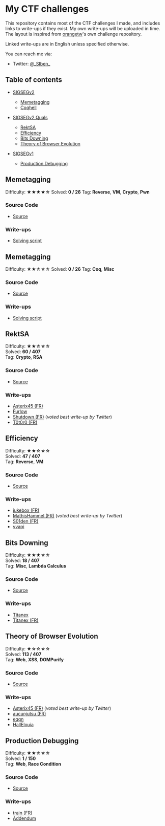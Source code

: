 # My CTF challenges

This repository contains most of the CTF challenges I made, and includes links
to write-ups if they exist. My own write-ups will be uploaded in time. The
layout is inspired from
[orangetw](https://github.com/orangetw/My-CTF-Web-Challenges)'s own challenge
repository.

Linked write-ups are in English unless specified otherwise.

You can reach me via:
* Twitter: [@\_SIben\_](https://twitter.com/_SIben_)

## Table of contents

* [SIGSEGv2](#memetagging)
    * [Memetagging](#memetagging)
    * [Coqhell](#coqhell)

* [SIGSEGv2 Quals](#rektsa)
    * [RektSA](#rektsa)
    * [Efficiency](#efficiency)
    * [Bits Downing](#bits-downing)
    * [Theory of Browser Evolution](#theory-of-browser-evolution)

* [SIGSEGv1](#production-debugging)
    * [Production Debugging](#production-debugging)

## Memetagging

Difficulty: **★★★★☆**
Solved: **0 / 26**
Tag: **Reverse**, **VM**, **Crypto**, **Pwn**

### Source Code

* [Source](SIGSEGv2/Memetagging)

### Write-ups

* [Solving script](SIGSEGv2/Memetagging/solve.py)

## Memetagging

Difficulty: **★★☆☆☆**
Solved: **0 / 26**
Tag: **Coq**, **Misc**

### Source Code

* [Source](SIGSEGv2/Coqhell)

### Write-ups

* [Solving script](SIGSEGv2/Coqhell/solve.py)

## RektSA

Difficulty: **★★☆☆☆**  
Solved: **60 / 407**  
Tag: **Crypto**, **RSA**  

### Source Code

* [Source](SIGSEGv2-Quals/RektSA)

### Write-ups

* [Asterix45 (FR)](https://rtfm.re/writeups/Asterix45.html)
* [Furlow](https://rtfm.re/writeups/Furlow.html)
* [Shutdown (FR)](https://rtfm.re/writeups/Shutdown.html) (*voted best write-up by Twitter*)
* [T0t0r0 (FR)](https://rtfm.re/writeups/T0t0r0.html)

## Efficiency

Difficulty: **★★☆☆☆**  
Solved: **47 / 407**  
Tag: **Reverse**, **VM**  

### Source Code

* [Source](SIGSEGv2-Quals/Efficiency)

### Write-ups

* [jukebox (FR)](https://jukebox.blog/sigsev_quals_efficiency)
* [MathisHammel (FR)](https://blog.h25.io/SIGSEGv2-Efficiency/) (*voted best write-up by Twitter*)
* [S01den (FR)](https://rtfm.re/writeups/S01den.html)
* [vvapi](https://wapiflapi.github.io/2019/10/10/efficiency-reverse-engineering-with-ghidra.html)

## Bits Downing

Difficulty: **★★★☆☆**  
Solved: **18 / 407**  
Tag: **Misc**, **Lambda Calculus**  

### Source Code

* [Source](SIGSEGv2-Quals/Bits_downing)

### Write-ups

* [Titanex](https://rtfm.re/writeups/Titanex_EN.html)
* [Titanex (FR)](https://rtfm.re/writeups/Titanex_FR.html)

## Theory of Browser Evolution

Difficulty: **★☆☆☆☆**  
Solved: **113 / 407**  
Tag: **Web**, **XSS**, **DOMPurify**  

### Source Code

* [Source](SIGSEGv2-Quals/Theory_of_browser_evolution)

### Write-ups

* [Asterix45 (FR)](https://rtfm.re/writeups/Asterix45_TBE.html) (*voted best write-up by Twitter*)
* [aucunjutsu (FR)](https://rtfm.re/writeups/aucunjutsu.html)
* [eqqn](https://eqqn.github.io/2019/10/10/RTFM_quals_XSS.html)
* [HallElouia](https://rtfm.re/writeups/HallElouia.html)

## Production Debugging

Difficulty: **★★☆☆☆**  
Solved: **1 / 150**  
Tag: **Web**, **Race Condition**  

### Source Code

* [Source](SIGSEGv1/Production_debugging)

### Write-ups

* [train (FR)](https://inshallhack.org/debug_en_production_writeup_sigsegv1_2018/)
* [Addendum](https://inshallhack.org/production_debugging_sigsegv1_2018/)
